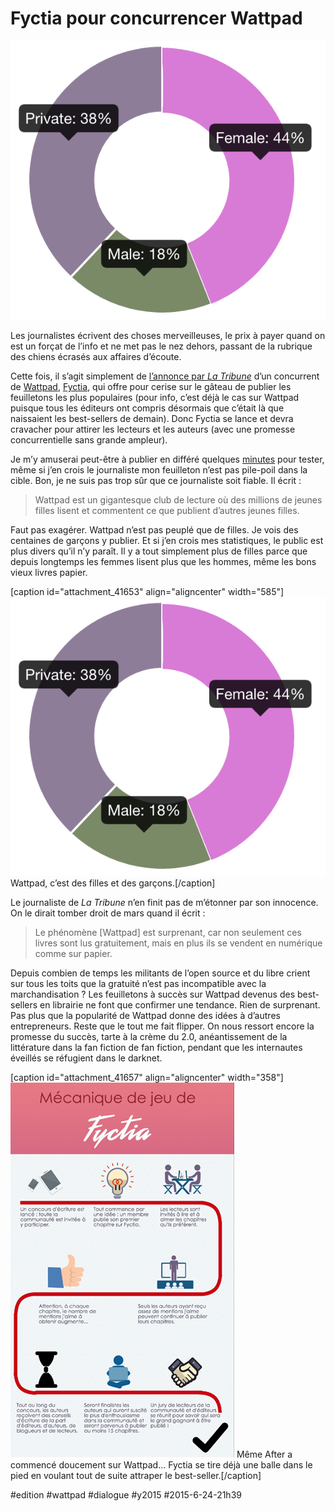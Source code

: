 # Fyctia pour concurrencer Wattpad

![](_i/watstat1.png)

Les journalistes écrivent des choses merveilleuses, le prix à payer quand on est un forçat de l’info et ne met pas le nez dehors, passant de la rubrique des chiens écrasés aux affaires d’écoute.

Cette fois, il s’agit simplement de [l’annonce par *La Tribune*](http://www.latribune.fr/entreprises-finance/services/tourisme-loisirs/comment-le-numerique-revolutionne-la-production-romanesque-485760.html) d’un concurrent de [Wattpad](http://www.wattpad.com/story/29694130-1-minute), [Fyctia](http://fyctia.com/), qui offre pour cerise sur le gâteau de publier les feuilletons les plus populaires (pour info, c’est déjà le cas sur Wattpad puisque tous les éditeurs ont compris désormais que c’était là que naissaient les best-sellers de demain). Donc Fyctia se lance et devra cravacher pour attirer les lecteurs et les auteurs (avec une promesse concurrentielle sans grande ampleur).

Je m’y amuserai peut-être à publier en différé quelques [minutes](http://www.wattpad.com/story/29694130-1-minute) pour tester, même si j’en crois le journaliste mon feuilleton n’est pas pile-poil dans la cible. Bon, je ne suis pas trop sûr que ce journaliste soit fiable. Il écrit :

> Wattpad est un gigantesque club de lecture où des millions de jeunes filles lisent et commentent ce que publient d’autres jeunes filles.

Faut pas exagérer. Wattpad n’est pas peuplé que de filles. Je vois des centaines de garçons y publier. Et si j’en crois mes statistiques, le public est plus divers qu’il n’y paraît. Il y a tout simplement plus de filles parce que depuis longtemps les femmes lisent plus que les hommes, même les bons vieux livres papier.

[caption id="attachment\_41653" align="aligncenter" width="585"]![Wattpad, c’est des filles et des garçons.](_i/watstat1.png) Wattpad, c’est des filles et des garçons.[/caption]

Le journaliste de *La Tribune* n’en finit pas de m’étonner par son innocence. On le dirait tomber droit de mars quand il écrit :

> Le phénomène [Wattpad] est surprenant, car non seulement ces livres sont lus gratuitement, mais en plus ils se vendent en numérique comme sur papier.

Depuis combien de temps les militants de l’open source et du libre crient sur tous les toits que la gratuité n’est pas incompatible avec la marchandisation ? Les feuilletons à succès sur Wattpad devenus des best-sellers en librairie ne font que confirmer une tendance. Rien de surprenant. Pas plus que la popularité de Wattpad donne des idées à d’autres entrepreneurs. Reste que le tout me fait flipper. On nous ressort encore la promesse du succès, tarte à la crème du 2.0, anéantissement de la littérature dans la fan fiction de fan fiction, pendant que les internautes éveillés se réfugient dans le darknet.

[caption id="attachment\_41657" align="aligncenter" width="358"]![Même After a commencé doucement sur Wattpad... Fyctia se tire peut-être déjà une balle dans le pied en voulant tout de suiste attraper le best-seller.](_i/fyctia.png) Même After a commencé doucement sur Wattpad... Fyctia se tire déjà une balle dans le pied en voulant tout de suite attraper le best-seller.[/caption]



#edition #wattpad #dialogue #y2015 #2015-6-24-21h39
